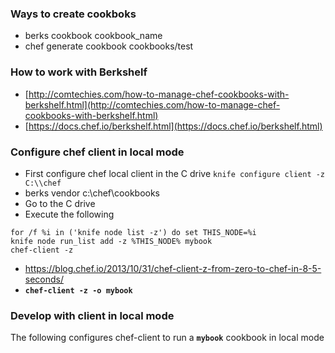 
### Ways to create cookboks
- berks cookbook cookbook_name
- chef generate cookbook cookbooks/test

### How to work with Berkshelf
- [http://comtechies.com/how-to-manage-chef-cookbooks-with-berkshelf.html](http://comtechies.com/how-to-manage-chef-cookbooks-with-berkshelf.html)
- [https://docs.chef.io/berkshelf.html](https://docs.chef.io/berkshelf.html)


### Configure chef client in local mode
- First configure chef local client in the C drive `knife configure client -z C:\\chef`
- berks vendor c:\chef\cookbooks
- Go to the C drive
- Execute the following
```
for /f %i in ('knife node list -z') do set THIS_NODE=%i
knife node run_list add -z %THIS_NODE% mybook
chef-client -z
```



- https://blog.chef.io/2013/10/31/chef-client-z-from-zero-to-chef-in-8-5-seconds/
- **`chef-client -z -o mybook`**

### Develop with client in local mode
The following configures chef-client to run a **`mybook`** cookbook in local mode


